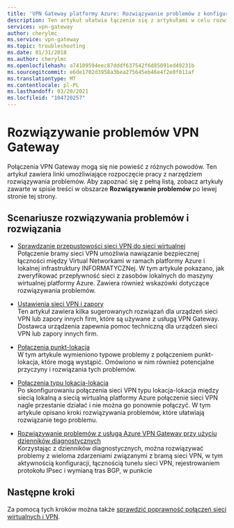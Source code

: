 ```yaml
---
title: 'VPN Gateway platformy Azure: Rozwiązywanie problemów z konfiguracjami i połączeniami'
description: Ten artykuł ułatwia łączenie się z artykułami w celu rozwiązywania problemów z konfiguracją VPN Gateway, połączeniem i sprawdzaniem przepływności.
services: vpn-gateway
author: cherylmc
ms.service: vpn-gateway
ms.topic: troubleshooting
ms.date: 01/31/2018
ms.author: cherylmc
ms.openlocfilehash: a74109594eec87dddf637542f6d85091ed49231b
ms.sourcegitcommit: e6de1702d3958a3bea275645eb46e4f2e0f011af
ms.translationtype: MT
ms.contentlocale: pl-PL
ms.lasthandoff: 03/20/2021
ms.locfileid: "104720257"
---
```

# <a name="troubleshoot-vpn-gateway"></a>Rozwiązywanie problemów VPN Gateway

Połączenia VPN Gateway mogą się nie powieść z różnych powodów. Ten artykuł zawiera linki umożliwiające rozpoczęcie pracy z narzędziem rozwiązywania problemów. Aby zapoznać się z pełną listą, zobacz artykuły zawarte w spisie treści w obszarze **Rozwiązywanie problemów** po lewej stronie tej strony.

## <a name="troubleshooting-scenarios-and-solutions"></a>Scenariusze rozwiązywania problemów i rozwiązania

* [Sprawdzanie przepustowości sieci VPN do sieci wirtualnej](vpn-gateway-validate-throughput-to-vnet.md)<br>Połączenie bramy sieci VPN umożliwia nawiązanie bezpiecznej łączności między Virtual Networkami w ramach platformy Azure i lokalnej infrastruktury INFORMATYCZNej. W tym artykule pokazano, jak zweryfikować przepływność sieci z zasobów lokalnych do maszyny wirtualnej platformy Azure. Zawiera również wskazówki dotyczące rozwiązywania problemów.

* [Ustawienia sieci VPN i zapory](vpn-gateway-third-party-settings.md)<br>Ten artykuł zawiera kilka sugerowanych rozwiązań dla urządzeń sieci VPN lub zapory innych firm, które są używane z usługą VPN Gateway. Dostawca urządzenia zapewnia pomoc techniczną dla urządzeń sieci VPN lub zapory innych firm.

* [Połączenia punkt-lokacja](vpn-gateway-troubleshoot-vpn-point-to-site-connection-problems.md)<br>W tym artykule wymieniono typowe problemy z połączeniem punkt-lokacja, które mogą wystąpić. Omówiono w nim również potencjalne przyczyny i rozwiązania tych problemów.

* [Połączenia typu lokacja-lokacja](vpn-gateway-troubleshoot-site-to-site-cannot-connect.md)<br>Po skonfigurowaniu połączenia sieci VPN typu lokacja-lokacja między siecią lokalną a siecią wirtualną platformy Azure połączenie sieci VPN nagle przestanie działać i nie można go ponownie połączyć. W tym artykule opisano kroki rozwiązywania problemów, które ułatwiają rozwiązanie tego problemu.

* [Rozwiązywanie problemów z usługą Azure VPN Gateway przy użyciu dzienników diagnostycznych](troubleshoot-vpn-with-azure-diagnostics.md)<br>Korzystając z dzienników diagnostycznych, można rozwiązywać problemy z wieloma zdarzeniami związanymi z bramą sieci VPN, w tym aktywnością konfiguracji, łącznością tunelu sieci VPN, rejestrowaniem protokołu IPsec i wymianą tras BGP, w punkcie 

## <a name="next-steps"></a>Następne kroki

Za pomocą tych kroków można także [sprawdzić poprawność połączeń sieci wirtualnych i VPN](https://support.microsoft.com/help/4032151/configuring-and-validating-vnet-or-vpn-connections).
